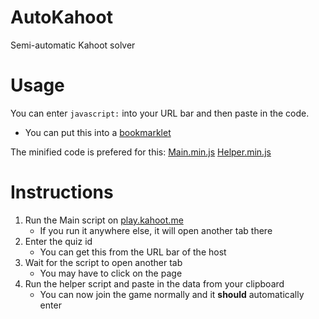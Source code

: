 # AutoKahoot
Semi-automatic Kahoot solver

# Usage
You can enter `javascript:` into your URL bar and then paste in the code.
- You can put this into a [bookmarklet](https://en.wikipedia.org/wiki/Bookmarklet)

The minified code is prefered for this: [Main.min.js](https://cdn.jsdelivr.net/gh/helvieq499/AutoKahoot@master/Main.min.js) [Helper.min.js](https://cdn.jsdelivr.net/gh/helvieq499/AutoKahoot@master/Helper.min.js)

# Instructions

1. Run the Main script on [play.kahoot.me](https://play.kahoot.me/v2)
    - If you run it anywhere else, it will open another tab there
2. Enter the quiz id
    - You can get this from the URL bar of the host
3. Wait for the script to open another tab
    - You may have to click on the page
4. Run the helper script and paste in the data from your clipboard
    - You can now join the game normally and it **should** automatically enter
